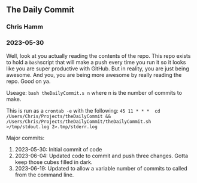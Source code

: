 ## The Daily Commit

### Chris Hamm
### 2023-05-30

Well, look at you actually reading the contents of the repo. This repo exists to hold a `bash`script that will make a push every time you run it so it looks like you are super productive with GitHub. But in reality, you are just being awesome. And you, you are being more awesome by really reading the repo. Good on ya. 

Useage: `bash theDailyCommit.s n` where n is the number of commits to make. 

This is run as a `crontab -e` with the following:
`45 11 * * *  cd /Users/Chris/Projects/theDailyCommit && /Users/Chris/Projects/theDailyCommit/theDailyCommit.sh >/tmp/stdout.log 2>.tmp/stderr.log`


Major commits:
1. 2023-05-30: Initial commit of code
1. 2023-06-04: Updated code to commit and push three changes. Gotta keep those cubes filled in dark. 
1. 2023-06-19: Updated to allow a variable number of commits to called from the command line.